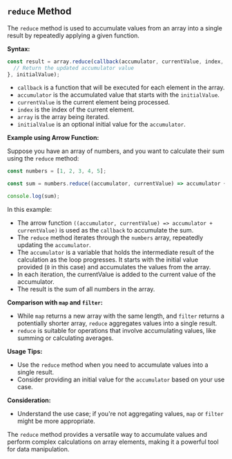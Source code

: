 ## `reduce` Method

The `reduce` method is used to accumulate values from an array into a single result by repeatedly applying a given function.

**Syntax:**
```javascript
const result = array.reduce(callback(accumulator, currentValue, index, array) {
  // Return the updated accumulator value
}, initialValue);
```

- `callback` is a function that will be executed for each element in the array.
- `accumulator` is the accumulated value that starts with the `initialValue`.
- `currentValue` is the current element being processed.
- `index` is the index of the current element.
- `array` is the array being iterated.
- `initialValue` is an optional initial value for the `accumulator`.

**Example using Arrow Function:**

Suppose you have an array of numbers, and you want to calculate their sum using the `reduce` method:

```javascript
const numbers = [1, 2, 3, 4, 5];

const sum = numbers.reduce((accumulator, currentValue) => accumulator + currentValue, 0);

console.log(sum);
```

In this example:
- The arrow function `((accumulator, currentValue) => accumulator + currentValue)` is used as the `callback` to accumulate the sum.
- The `reduce` method iterates through the `numbers` array, repeatedly updating the `accumulator`.
- The `accumulator` is a variable that holds the intermediate result of the calculation as the loop progresses. It starts with the initial value provided (`0` in this case) and accumulates the values from the array. 
- In each iteration, the currentValue is added to the current value of the accumulator.
- The result is the sum of all numbers in the array.

**Comparison with `map` and `filter`:**
- While `map` returns a new array with the same length, and `filter` returns a potentially shorter array, `reduce` aggregates values into a single result.
- `reduce` is suitable for operations that involve accumulating values, like summing or calculating averages.

**Usage Tips:**
- Use the `reduce` method when you need to accumulate values into a single result.
- Consider providing an initial value for the `accumulator` based on your use case.

**Consideration:**
- Understand the use case; if you're not aggregating values, `map` or `filter` might be more appropriate.

The `reduce` method provides a versatile way to accumulate values and perform complex calculations on array elements, making it a powerful tool for data manipulation.
